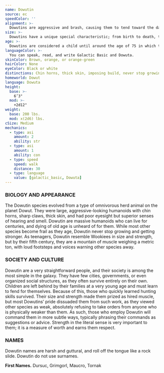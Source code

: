 ```yaml
---
name: Dowutin
source: ec
speedColor: ''
alignment: >-
  Dowutins are aggressive and brash, causing them to tend toward the dark side, though there are exceptions.
size: >-
  Dowutins have a unique special characteristic; from birth to death, they never stop growing. Even as an adolescent, dowutins tend to tower over other species, reaching heights over 8 feet and weighing 400 pounds. Regardless of your position in that range, your size is Medium.
age: >-
  Dowutins are considered a child until around the age of 75 in which they are a full fledged adult. Dowutins can live upwards of 900 years with even more ancient ones exceeding that.
languageColor: >-
  You can speak, read, and write Galactic Basic and Dowuta. 
skinColor: Brown, orange, or orange-green
hairColor: None
eyeColor: Black or white
distinctions: Chin horns, thick skin, imposing build, never stop growing
homeworld: Dowut
language: Dowuta
height:
  base: >-
    6’3"
  mod: >-
    +2d12"
weight:
  base: 200 lbs.
  mod: x(2d6) lbs.
cSize: Medium
mechanics:
  - type: asi
    amount: 2
    ability: str
  - type: asi
    amount: 1
    ability: con
  - type: speed
    speed: walk
    distance: 30
  - type: language
    value: [galactic_basic, Dowuta]
---
```

### BIOLOGY AND APPEARANCE
The Dowutin species evolved from a type of omnivorous herd animal on the planet Dowut. They were large, aggressive-looking humanoids with chin horns, sharp claws, thick skin, and had poor eyesight but superior senses of hearing and smell. Dowutin are massive humanoids who can live for centuries, and dying of old age is unheard of for them. While most other species become frail as they age, Dowutin never stop growing and getting stronger. As teenagers, Dowutin resemble Wookiees in size and strength, but by their fifth century, they are a mountain of muscle weighing a metric ton, with loud footsteps and voices warning other species away.

### SOCIETY AND CULTURE
Dowutin are a very straightforward people, and their society is among the most simple in the galaxy. They have few cities, governments, or even organized social structures, as they often survive entirely on their own. Children are left behind by their families at a very young age and must learn to fend for themselves. Because of this, those who quickly learned hunting skills survived. Their size and strength made them prized as hired muscle, but most Dowutins’ pride dissuaded them from such work, as they viewed other species as weak, absolutely refusing to take orders from anyone who is physically weaker than them. As such, those who employ Dowutin will command them in more subtle ways, typically phrasing their commands as suggestions or advice. Strength in the literal sense is very important to them; it is a measure of worth and earns them respect.

### NAMES
Dowutin names are harsh and guttural, and roll off the tongue like a rock slide. Dowutin do not use surnames.

__First Names.__ Dursuc, Grimgorl, Maucro, Tornak



    